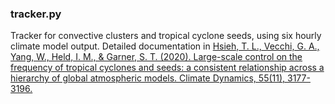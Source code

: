 ### tracker.py
Tracker for convective clusters and tropical cyclone seeds, using six hourly climate model output. Detailed documentation in [Hsieh, T. L., Vecchi, G. A., Yang, W., Held, I. M., & Garner, S. T. (2020). Large-scale control on the frequency of tropical cyclones and seeds: a consistent relationship across a hierarchy of global atmospheric models. Climate Dynamics, 55(11), 3177-3196.](https://link.springer.com/article/10.1007/s00382-020-05446-5)
